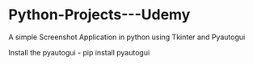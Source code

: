 # Python-Projects---Udemy

A simple Screenshot Application in python using Tkinter and Pyautogui


Install the pyautogui  - pip install pyautogui

